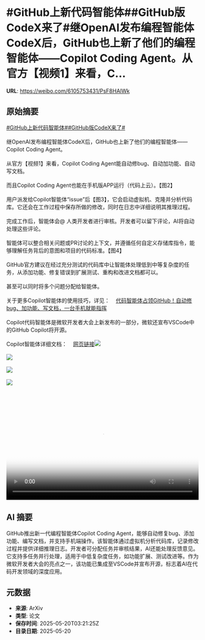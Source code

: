 # #GitHub上新代码智能体##GitHub版CodeX来了#继OpenAI发布编程智能体CodeX后，GitHub也上新了他们的编程智能体——Copilot Coding Agent。从官方【视频1】来看，C...

**URL**: https://weibo.com/6105753431/PsF8HAlWk

## 原始摘要

<a href="https://m.weibo.cn/search?containerid=231522type%3D1%26t%3D10%26q%3D%23GitHub%E4%B8%8A%E6%96%B0%E4%BB%A3%E7%A0%81%E6%99%BA%E8%83%BD%E4%BD%93%23&amp;extparam=%23GitHub%E4%B8%8A%E6%96%B0%E4%BB%A3%E7%A0%81%E6%99%BA%E8%83%BD%E4%BD%93%23" data-hide=""><span class="surl-text">#GitHub上新代码智能体#</span></a><a href="https://m.weibo.cn/search?containerid=231522type%3D1%26t%3D10%26q%3D%23GitHub%E7%89%88CodeX%E6%9D%A5%E4%BA%86%23&amp;extparam=%23GitHub%E7%89%88CodeX%E6%9D%A5%E4%BA%86%23" data-hide=""><span class="surl-text">#GitHub版CodeX来了#</span></a><br><br>继OpenAI发布编程智能体CodeX后，GitHub也上新了他们的编程智能体——Copilot Coding Agent。<br><br>从官方【视频1】来看，Copilot Coding Agent能自动修bug、自动加功能、自动写文档。<br><br>而且Copilot Coding Agent也能在手机版APP运行（代码上云）。【图2】<br><br>用户派发给Copilot智能体“issue”后【图3】，它会启动虚拟机、克隆并分析代码库。它还会在工作过程中保存所做的修改，同时在日志中详细说明其推理过程。<br><br>完成工作后，智能体会@ 人类开发者进行审核。开发者可以留下评论，AI将自动处理这些评论。<br><br>智能体可以整合相关问题或PR讨论的上下文，并遵循任何自定义存储库指令，能够理解任务背后的意图和项目的代码标准。【图4】<br><br>GitHub官方建议在经过充分测试的代码库中让智能体处理低到中等复杂度的任务，从添加功能、修复错误到扩展测试、重构和改进文档都可以。<br><br>甚至可以同时将多个问题分配给智能体。<br><br>关于更多Copilot智能体的使用技巧，详见：<a href="https://weibo.cn/sinaurl?u=https%3A%2F%2Fmp.weixin.qq.com%2Fs%2FsqJ4xIpE4GVGDbC8Z4O55w" data-hide=""><span class="url-icon"><img style="width: 1rem;height: 1rem" src="https://h5.sinaimg.cn/upload/2015/09/25/3/timeline_card_small_web_default.png" referrerpolicy="no-referrer"></span><span class="surl-text">代码智能体占领GitHub！自动修bug、加功能、写文档，一台手机就能指挥</span></a><br><br>Copilot代码智能体是微软开发者大会上新发布的一部分，微软还宣布VSCode中的GitHub Copilot将开源。<br><br>Copilot智能体详细文档：<a href="https://weibo.cn/sinaurl?u=https%3A%2F%2Fdocs.github.com%2Fen%2Fcopilot%2Fusing-github-copilot%2Fusing-copilot-coding-agent-to-work-on-tasks%2Fabout-assigning-tasks-to-copilot" data-hide=""><span class="url-icon"><img style="width: 1rem;height: 1rem" src="https://h5.sinaimg.cn/upload/2015/09/25/3/timeline_card_small_web_default.png" referrerpolicy="no-referrer"></span><span class="surl-text">网页链接</span></a><img style="" src="https://tvax2.sinaimg.cn/large/006Fd7o3ly1i1lpoh4n6bj31hc0u0glq.jpg" referrerpolicy="no-referrer"><br><br><img style="" src="https://tvax1.sinaimg.cn/large/006Fd7o3gy1i1lpjvbuvyg30ci0r41je.gif" referrerpolicy="no-referrer"><br><br><img style="" src="https://tvax1.sinaimg.cn/large/006Fd7o3gy1i1lpk2ou7ij30zk0iodpv.jpg" referrerpolicy="no-referrer"><br><br><img style="" src="https://tvax1.sinaimg.cn/large/006Fd7o3gy1i1lpkfeyapg30p00dve82.gif" referrerpolicy="no-referrer"><br><br><br clear="both"><div style="clear: both"></div><video controls="controls" poster="https://tvax1.sinaimg.cn/orj480/006Fd7o3ly1i1lpoheyayj31hc0u0q4k.jpg" style="width: 100%"><source src="https://f.video.weibocdn.com/o0/Vwvud7mRlx08onZ1pNl601041200bMpq0E010.mp4?label=mp4_720p&amp;template=1280x720.25.0&amp;ori=0&amp;ps=1CwnkDw1GXwCQx&amp;Expires=1747714632&amp;ssig=Vvkwd%2FffE2&amp;KID=unistore,video"><source src="https://f.video.weibocdn.com/o0/7ccF96QElx08onZ0E20U0104120066wx0E010.mp4?label=mp4_hd&amp;template=852x480.25.0&amp;ori=0&amp;ps=1CwnkDw1GXwCQx&amp;Expires=1747714632&amp;ssig=zXULUE7oT7&amp;KID=unistore,video"><source src="https://f.video.weibocdn.com/o0/XRgxS8oslx08onZ0Oac8010412003RKw0E010.mp4?label=mp4_ld&amp;template=640x360.25.0&amp;ori=0&amp;ps=1CwnkDw1GXwCQx&amp;Expires=1747714632&amp;ssig=1E0pYlIpJs&amp;KID=unistore,video"><p>视频无法显示，请前往<a href="https://video.weibo.com/show?fid=1034%3A5168311818977355" target="_blank" rel="noopener noreferrer">微博视频</a>观看。</p></video>

## AI 摘要

GitHub推出新一代编程智能体Copilot Coding Agent，能够自动修复bug、添加功能、编写文档，并支持手机端操作。该智能体通过虚拟机分析代码库，记录修改过程并提供详细推理日志。开发者可分配任务并审核结果，AI还能处理反馈意见。它支持多任务并行处理，适用于中低复杂度任务，如功能扩展、测试改进等。作为微软开发者大会的亮点之一，该功能已集成至VSCode并宣布开源，标志着AI在代码开发领域的深度应用。

## 元数据

- **来源**: ArXiv
- **类型**: 论文
- **保存时间**: 2025-05-20T03:21:25Z
- **目录日期**: 2025-05-20
